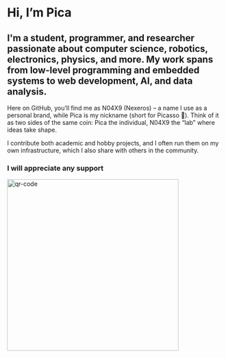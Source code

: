 # Hi, I’m Pica
## I'm a student, programmer, and researcher passionate about computer science, robotics, electronics, physics, and more. My work spans from low-level programming and embedded systems to web development, AI, and data analysis.

Here on GitHub, you’ll find me as N04X9 (Nexeros) – a name I use as a personal brand, while Pica is my nickname (short for Picasso 🎨). Think of it as two sides of the same coin: Pica the individual, N04X9 the “lab” where ideas take shape.

I contribute both academic and hobby projects, and I often run them on my own infrastructure, which I also share with others in the community.

### I will appreciate any support

<img width="400" height="400" alt="qr-code" src="https://github.com/user-attachments/assets/1e6ecb08-8bcf-4b0d-b2fe-bf9c898778af" />
